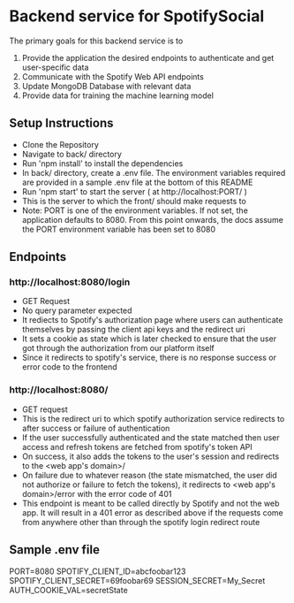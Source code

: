 
# Backend service for SpotifySocial

The primary goals for this backend service is to 
1. Provide the application the desired endpoints to authenticate and get user-specific data
2. Communicate with the Spotify Web API endpoints 
3. Update MongoDB Database with relevant data
4. Provide data for training the machine learning model

## Setup Instructions
- Clone the Repository
- Navigate to back/ directory
- Run 'npm install' to install the dependencies
- In back/ directory, create a .env file. The environment variables required are provided in a sample .env file at the bottom of this README
- Run 'npm start' to start the server ( at http://localhost:PORT/ )
- This is the server to which the front/ should make requests to 
- Note: PORT is one of the environment variables. If not set, the application defaults to 8080. From this point onwards, the docs assume the PORT environment variable has been set to 8080

## Endpoints

### http://localhost:8080/login
- GET Request
- No query parameter expected
- It rediects to Spotify's authorization page where users can authenticate themselves by passing the client api keys and the redirect uri
- It sets a cookie as state which is later checked to ensure that the user got through the authorization from our platform itself
- Since it redirects to spotify's service, there is no response success or error code to the frontend

### http://localhost:8080/
- GET request 
- This is the redirect uri to which spotify authorization service redirects to after success or failure of authentication
- If the user successfully authenticated and the state matched then user access and refresh tokens are fetched from spotify's token API
- On success, it also adds the tokens to the user's session and redirects to the <web app's domain>/
- On failure due to whatever reason (the state mismatched, the user did not authorize or failure to fetch the tokens), it redirects to <web app's domain>/error with the error code of 401
- This endpoint is meant to be called directly by Spotify and not the web app. It will result in a 401 error as described above if the requests come from anywhere other than through the spotify login redirect route

## Sample .env file
PORT=8080
SPOTIFY_CLIENT_ID=abcfoobar123
SPOTIFY_CLIENT_SECRET=69foobar69
SESSION_SECRET=My_Secret
AUTH_COOKIE_VAL=secretState
